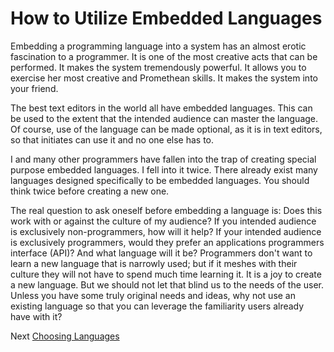 # How to Utilize Embedded Languages

Embedding a programming language into a system has an almost erotic fascination to a programmer. It is one of the most creative acts that can be performed. It makes the system tremendously powerful. It allows you to exercise her most creative and Promethean skills. It makes the system into your friend.

The best text editors in the world all have embedded languages. This can be used to the extent that the intended audience can master the language. Of course, use of the language can be made optional, as it is in text editors, so that initiates can use it and no one else has to.

I and many other programmers have fallen into the trap of creating special purpose embedded languages. I fell into it twice. There already exist many languages designed specifically to be embedded languages. You should think twice before creating a new one.

The real question to ask oneself before embedding a language is: Does this work with or against the culture of my audience? If you intended audience is exclusively non-programmers, how will it help? If your intended audience is exclusively programmers, would they prefer an applications programmers interface (API)? And what language will it be? Programmers don't want to learn a new language that is narrowly used; but if it meshes with their culture they will not have to spend much time learning it. It is a joy to create a new language. But we should not let that blind us to the needs of the user. Unless you have some truly original needs and ideas, why not use an existing language so that you can leverage the familiarity users already have with it?

Next [Choosing Languages](03-Choosing%20Languages.md)
